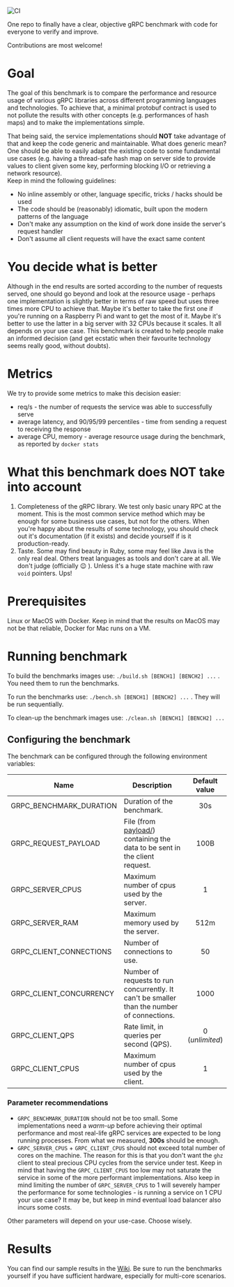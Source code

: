 ![CI](https://github.com/LesnyRumcajs/grpc_bench/workflows/CI/badge.svg)

One repo to finally have a clear, objective gRPC benchmark with code for everyone to verify and improve.

Contributions are most welcome!

# Goal

The goal of this benchmark is to compare the performance and resource usage of various gRPC libraries across different programming languages and technologies. To achieve that, a minimal protobuf contract is used to not pollute the results with other concepts (e.g. performances of hash maps) and to make the implementations simple.

That being said, the service implementations should **NOT** take advantage of that and keep the code generic and maintainable. What does generic mean? One should be able to easily adapt the existing code to some fundamental use cases (e.g. having a thread-safe hash map on server side to provide values to client given some key, performing blocking I/O or retrieving a network resource).\
Keep in mind the following guidelines:
- No inline assembly or other, language specific, tricks / hacks should be used
- The code should be (reasonably) idiomatic, built upon the modern patterns of the language
- Don't make any assumption on the kind of work done inside the server's request handler
- Don't assume all client requests will have the exact same content

# You decide what is better

Although in the end results are sorted according to the number of requests served, one should go beyond and look at the resource usage - perhaps one implementation is slightly better in terms of raw speed but uses three times more CPU to achieve that. Maybe it's better to take the first one if you're running on a Raspberry Pi and want to get the most of it. Maybe it's better to use the latter in a big server with 32 CPUs because it scales. It all depends on your use case. This benchmark is created to help people make an informed decision (and get ecstatic when their favourite technology seems really good, without doubts).

# Metrics

We try to provide some metrics to make this decision easier:

* req/s - the number of requests the service was able to successfully serve
* average latency, and 90/95/99 percentiles - time from sending a request to receiving the response
* average CPU, memory - average resource usage during the benchmark, as reported by `docker stats`

# What this benchmark does NOT take into account

1. Completeness of the gRPC library. We test only basic unary RPC at the moment. This is the most common service method which may be enough for some business use cases, but not for the others. When you're happy about the results of some technology, you should check out it's documentation (if it exists) and decide yourself if is it production-ready.
2. Taste. Some may find beauty in Ruby, some may feel like Java is the only real deal. Others treat languages as tools and don't care at all. We don't judge (officially 😉 ). Unless it's a huge state machine with raw `void` pointers. Ups!


# Prerequisites
Linux or MacOS with Docker. Keep in mind that the results on MacOS may not be that reliable, Docker for Mac runs on a VM.

# Running benchmark
To build the benchmarks images use: `./build.sh [BENCH1] [BENCH2] ...` . You need them to run the benchmarks.

To run the benchmarks use: `./bench.sh [BENCH1] [BENCH2] ...` . They will be run sequentially.

To clean-up the benchmark images use: `./clean.sh [BENCH1] [BENCH2] ...`

## Configuring the benchmark
The benchmark can be configured through the following environment variables:

|**Name**|**Description**|**Default value**|
|--------|---------------|:---------------:|
|GRPC_BENCHMARK_DURATION|Duration of the benchmark.|30s|
|GRPC_REQUEST_PAYLOAD|File (from [payload/](payload/)) containing the data to be sent in the client request.|100B|
|GRPC_SERVER_CPUS|Maximum number of cpus used by the server.|1|
|GRPC_SERVER_RAM|Maximum memory used by the server.|512m|
|GRPC_CLIENT_CONNECTIONS|Number of connections to use.|50|
|GRPC_CLIENT_CONCURRENCY|Number of requests to run concurrently. It can't be smaller than the number of connections.|1000|
|GRPC_CLIENT_QPS|Rate limit, in queries per second (QPS).|0 (*unlimited*)|
|GRPC_CLIENT_CPUS|Maximum number of cpus used by the client.|1|

### Parameter recommendations
* `GRPC_BENCHMARK_DURATION` should not be too small. Some implementations need a *warm-up* before achieving their optimal performance and most real-life gRPC services are expected to be long running processes. From what we measured, **300s** should be enough.
* `GRPC_SERVER_CPUS` + `GRPC_CLIENT_CPUS` should not exceed total number of cores on the machine. The reason for this is that you don't want the `ghz` client to steal precious CPU cycles from the service under test. Keep in mind that having the `GRPC_CLIENT_CPUS` too low may not saturate the service in some of the more performant implementations. Also keep in mind limiting the number of `GRPC_SERVER_CPUS` to 1 will severely hamper the performance for some technologies - is running a service on 1 CPU your use case? It may be, but keep in mind eventual load balancer also incurs some costs.

Other parameters will depend on your use-case. Choose wisely.

# Results
You can find our sample results in the [Wiki](https://github.com/LesnyRumcajs/grpc_bench/wiki). Be sure to run the benchmarks yourself if you have sufficient hardware, especially for multi-core scenarios. 


